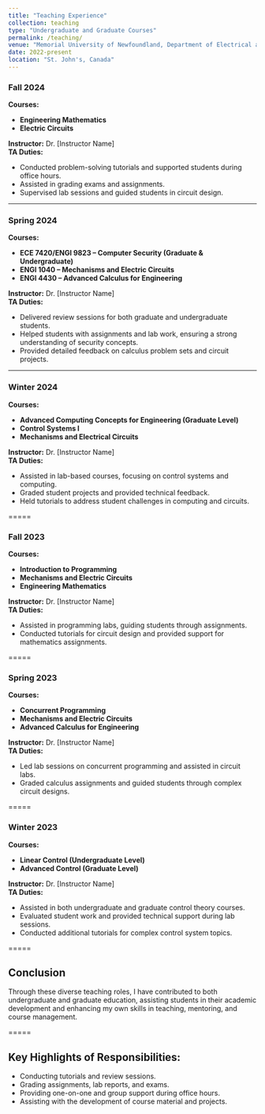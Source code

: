 ```yaml
---
title: "Teaching Experience"
collection: teaching
type: "Undergraduate and Graduate Courses"
permalink: /teaching/
venue: "Memorial University of Newfoundland, Department of Electrical and Computer Engineering"
date: 2022-present
location: "St. John's, Canada"
---
```



### Fall 2024
**Courses:**
- **Engineering Mathematics**  
- **Electric Circuits**  

**Instructor:** Dr. [Instructor Name]  
**TA Duties:**
- Conducted problem-solving tutorials and supported students during office hours.
- Assisted in grading exams and assignments.
- Supervised lab sessions and guided students in circuit design.

---

### Spring 2024
**Courses:**
- **ECE 7420/ENGI 9823 – Computer Security (Graduate & Undergraduate)**  
- **ENGI 1040 – Mechanisms and Electric Circuits**  
- **ENGI 4430 – Advanced Calculus for Engineering**  

**Instructor:** Dr. [Instructor Name]  
**TA Duties:**
- Delivered review sessions for both graduate and undergraduate students.
- Helped students with assignments and lab work, ensuring a strong understanding of security concepts.
- Provided detailed feedback on calculus problem sets and circuit projects.
  
---

### Winter 2024
**Courses:**
- **Advanced Computing Concepts for Engineering (Graduate Level)**  
- **Control Systems I**  
- **Mechanisms and Electrical Circuits**  

**Instructor:** Dr. [Instructor Name]  
**TA Duties:**
- Assisted in lab-based courses, focusing on control systems and computing.
- Graded student projects and provided technical feedback.
- Held tutorials to address student challenges in computing and circuits.


=====

### Fall 2023
**Courses:**
- **Introduction to Programming**  
- **Mechanisms and Electric Circuits**  
- **Engineering Mathematics**  

**Instructor:** Dr. [Instructor Name]  
**TA Duties:**
- Assisted in programming labs, guiding students through assignments.
- Conducted tutorials for circuit design and provided support for mathematics assignments.
  

=====

### Spring 2023
**Courses:**
- **Concurrent Programming**  
- **Mechanisms and Electric Circuits**  
- **Advanced Calculus for Engineering**  

**Instructor:** Dr. [Instructor Name]  
**TA Duties:**
- Led lab sessions on concurrent programming and assisted in circuit labs.
- Graded calculus assignments and guided students through complex circuit designs.


=====

### Winter 2023
**Courses:**
- **Linear Control (Undergraduate Level)**  
- **Advanced Control (Graduate Level)**  

**Instructor:** Dr. [Instructor Name]  
**TA Duties:**
- Assisted in both undergraduate and graduate control theory courses.
- Evaluated student work and provided technical support during lab sessions.
- Conducted additional tutorials for complex control system topics.


=====

## Conclusion

Through these diverse teaching roles, I have contributed to both undergraduate and graduate education, assisting students in their academic development and enhancing my own skills in teaching, mentoring, and course management.


=====

## Key Highlights of Responsibilities:

- Conducting tutorials and review sessions.
- Grading assignments, lab reports, and exams.
- Providing one-on-one and group support during office hours.
- Assisting with the development of course material and projects.

